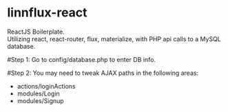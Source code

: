 # linnflux-react
ReactJS Boilerplate.  
Utilizing react, react-router, flux, materialize, with PHP api calls to a MySQL database.

#Step 1:
Go to config/database.php to enter DB info.

#Step 2:
You may need to tweak AJAX paths in the following areas:
- actions/loginActions
- modules/Login
- modules/Signup
